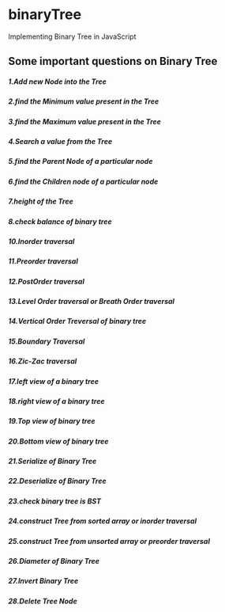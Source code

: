 # binaryTree
Implementing Binary Tree in JavaScript

## Some important questions on Binary Tree
##### 1.Add new Node into the Tree
##### 2.find the Minimum value present in the Tree
##### 3.find the Maximum value present in the Tree
##### 4.Search a value from the Tree
##### 5.find the Parent Node of a particular node
##### 6.find the Children node of a particular node
##### 7.height of the Tree
##### 8.check balance of binary tree
##### 10.Inorder traversal
##### 11.Preorder traversal
##### 12.PostOrder traversal
##### 13.Level Order traversal or Breath Order traversal
##### 14.Vertical Order Treversal of binary tree
##### 15.Boundary Traversal
##### 16.Zic-Zac traversal
##### 17.left view of a binary tree
##### 18.right view of a binary tree
##### 19.Top view of binary tree
##### 20.Bottom view of binary tree
##### 21.Serialize of Binary Tree
##### 22.Deserialize of Binary Tree
##### 23.check binary tree is BST
##### 24.construct Tree from sorted array or inorder traversal
##### 25.construct Tree from unsorted array or preorder traversal
##### 26.Diameter of Binary Tree
##### 27.Invert Binary Tree
##### 28.Delete Tree Node
